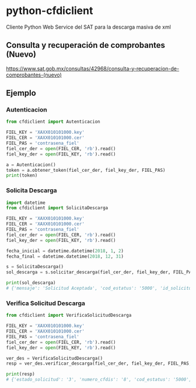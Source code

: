 # python-cfdiclient
Cliente Python Web Service del SAT para la descarga masiva de xml

## Consulta y recuperación de comprobantes (Nuevo)
https://www.sat.gob.mx/consultas/42968/consulta-y-recuperacion-de-comprobantes-(nuevo)

## Ejemplo
### Autenticacion
```python
from cfdiclient import Autenticacion

FIEL_KEY = 'XAXX010101000.key'
FIEL_CER = 'XAXX010101000.cer'
FIEL_PAS = 'contrasena_fiel'
fiel_cer_der = open(FIEL_CER, 'rb').read()
fiel_key_der = open(FIEL_KEY, 'rb').read()

a = Autenticacion()
token = a.obtener_token(fiel_cer_der, fiel_key_der, FIEL_PAS)
print(token)
```
### Solicita Descarga
```python
import datetime
from cfdiclient import SolicitaDescarga

FIEL_KEY = 'XAXX010101000.key'
FIEL_CER = 'XAXX010101000.cer'
FIEL_PAS = 'contrasena_fiel'
fiel_cer_der = open(FIEL_CER, 'rb').read()
fiel_key_der = open(FIEL_KEY, 'rb').read()

fecha_inicial = datetime.datetime(2018, 1, 2)
fecha_final = datetime.datetime(2018, 12, 31)

s = SolicitaDescarga()
sol_descarga = s.solicitar_descarga(fiel_cer_der, fiel_key_der, FIEL_PAS, 'XAXX010101000', token, fecha_inicial, fecha_final, rfc_emisor='XAXX010101000')

print(sol_descarga)
# {'mensaje': 'Solicitud Aceptada', 'cod_estatus': '5000', 'id_solicitud': 'be2a3e76-684f-416a-afdf-0f9378c346be'}
```

### Verifica Solicitud Descarga
```python
from cfdiclient import VerificaSolicitudDescarga

FIEL_KEY = 'XAXX010101000.key'
FIEL_CER = 'XAXX010101000.cer'
FIEL_PAS = 'contrasena_fiel'
fiel_cer_der = open(FIEL_CER, 'rb').read()
fiel_key_der = open(FIEL_KEY, 'rb').read()

ver_des = VerificaSolicitudDescarga()
resp = ver_des.verificar_descarga(fiel_cer_der, fiel_key_der, FIEL_PAS,  token, 'XAXX010101000', 'a4897f62-a279-4f52-bc35-03bde4081627')

print(resp)
# {'estado_solicitud': '3', 'numero_cfdis': '8', 'cod_estatus': '5000', 'paquetes': ['a4897f62-a279-4f52-bc35-03bde4081627_01'], 'codigo_estado_solicitud': '5000', 'mensaje': 'Solicitud Aceptada'}
```